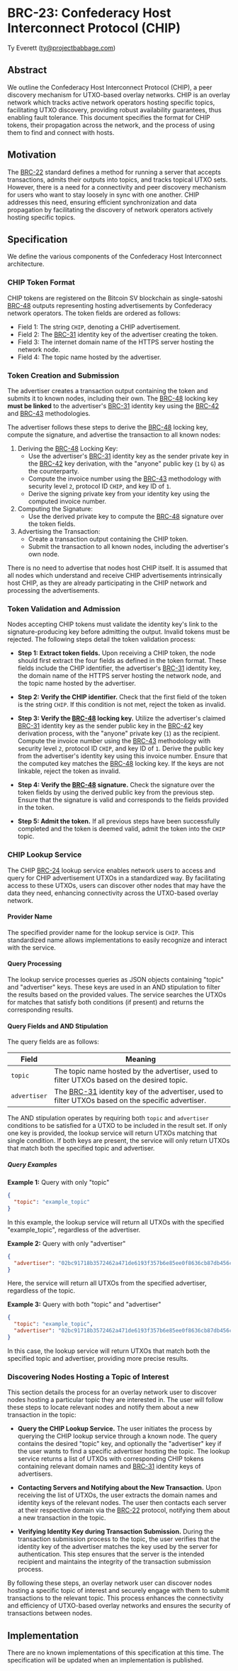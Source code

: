 # BRC-23: Confederacy Host Interconnect Protocol (CHIP)

Ty Everett (ty@projectbabbage.com)

## Abstract

We outline the Confederacy Host Interconnect Protocol (CHIP), a peer discovery mechanism for UTXO-based overlay networks. CHIP is an overlay network which tracks active network operators hosting specific topics, facilitating UTXO discovery, providing robust availability guarantees, thus enabling fault tolerance. This document specifies the format for CHIP tokens, their propagation across the network, and the process of using them to find and connect with hosts.

## Motivation

The [BRC-22](./0022.md) standard defines a method for running a server that accepts transactions, admits their outputs into topics, and tracks topical UTXO sets. However, there is a need for a connectivity and peer discovery mechanism for users who want to stay loosely in sync with one another. CHIP addresses this need, ensuring efficient synchronization and data propagation by facilitating the discovery of network operators actively hosting specific topics.

## Specification

We define the various components of the Confederacy Host Interconnect architecture.

### CHIP Token Format

CHIP tokens are registered on the Bitcoin SV blockchain as single-satoshi [BRC-48](../scripts/0048.md) outputs representing hosting advertisements by Confederacy network operators. The token fields are ordered as follows:

- Field 1: The string `CHIP`, denoting a CHIP advertisement.
- Field 2: The [BRC-31](../peer-to-peer/0031.md) identity key of the advertiser creating the token.
- Field 3: The internet domain name of the HTTPS server hosting the network node.
- Field 4: The topic name hosted by the advertiser.

### Token Creation and Submission

The advertiser creates a transaction output containing the token and submits it to known nodes, including their own. The [BRC-48](../scripts/0048.md) locking key **must be linked** to the advertiser's [BRC-31](../peer-to-peer/0031.md) identity key using the [BRC-42](../key-derivation/0042.md) and [BRC-43](../key-derivation/0043.md) methodologies.

The advertiser follows these steps to derive the [BRC-48](../scripts/0048.md) locking key, compute the signature, and advertise the transaction to all known nodes:

1. Deriving the [BRC-48](../scripts/0048.md) Locking Key:
   - Use the advertiser's [BRC-31](../peer-to-peer/0031.md) identity key as the sender private key in the [BRC-42](../key-derivation/0042.md) key derivation, with the "anyone" public key (`1` by `G`) as the counterparty.
   - Compute the invoice number using the [BRC-43](../key-derivation/0043.md) methodology with security level `2`, protocol ID `CHIP`, and key ID of `1`.
   - Derive the signing private key from your identity key using the computed invoice number.
2. Computing the Signature:
   - Use the derived private key to compute the [BRC-48](../scripts/0048.md) signature over the token fields.
3. Advertising the Transaction:
   - Create a transaction output containing the CHIP token.
   - Submit the transaction to all known nodes, including the advertiser's own node.

There is no need to advertise that nodes host CHIP itself. It is assumed that all nodes which understand and receive CHIP advertisements intrinsically host CHIP, as they are already participating in the CHIP network and processing the advertisements.

### Token Validation and Admission

Nodes accepting CHIP tokens must validate the identity key's link to the signature-producing key before admitting the output. Invalid tokens must be rejected. The following steps detail the token validation process:

- **Step 1: Extract token fields.** Upon receiving a CHIP token, the node should first extract the four fields as defined in the token format. These fields include the CHIP identifier, the advertiser's [BRC-31](../peer-to-peer/0031.md) identity key, the domain name of the HTTPS server hosting the network node, and the topic name hosted by the advertiser.

- **Step 2: Verify the CHIP identifier.** Check that the first field of the token is the string `CHIP`. If this condition is not met, reject the token as invalid.

- **Step 3: Verify the [BRC-48](../scripts/0048.md) locking key.** Utilize the advertiser's claimed [BRC-31](../peer-to-peer/0031.md) identity key as the sender public key in the [BRC-42](../key-derivation/0042.md) key derivation process, with the "anyone" private key (`1`) as the recipient. Compute the invoice number using the [BRC-43](../key-derivation/0043.md) methodology with security level `2`, protocol ID `CHIP`, and key ID of `1`. Derive the public key from the advertiser's identity key using this invoice number. Ensure that the computed key matches the [BRC-48](../scripts/0048.md) locking key. If the keys are not linkable, reject the token as invalid.

- **Step 4: Verify the [BRC-48](../scripts/0048.md) signature.** Check the signature over the token fields by using the derived public key from the previous step. Ensure that the signature is valid and corresponds to the fields provided in the token.

- **Step 5: Admit the token.** If all previous steps have been successfully completed and the token is deemed valid, admit the token into the `CHIP` topic.

### CHIP Lookup Service

The CHIP [BRC-24](./0024.md) lookup service enables network users to access and query for CHIP advertisement UTXOs in a standardized way. By facilitating access to these UTXOs, users can discover other nodes that may have the data they need, enhancing connectivity across the UTXO-based overlay network.

#### Provider Name

The specified provider name for the lookup service is `CHIP`. This standardized name allows implementations to easily recognize and interact with the service.

#### Query Processing

The lookup service processes queries as JSON objects containing "topic" and "advertiser" keys. These keys are used in an AND stipulation to filter the results based on the provided values. The service searches the UTXOs for matches that satisfy both conditions (if present) and returns the corresponding results.

#### Query Fields and AND Stipulation

The query fields are as follows:

Field | Meaning
------|------------
`topic`        | The topic name hosted by the advertiser, used to filter UTXOs based on the desired topic.
`advertiser`   | The [BRC-31](../peer-to-peer/0031.md) identity key of the advertiser, used to filter UTXOs based on the specific advertiser.

The AND stipulation operates by requiring both `topic` and `advertiser` conditions to be satisfied for a UTXO to be included in the result set. If only one key is provided, the lookup service will return UTXOs matching that single condition. If both keys are present, the service will only return UTXOs that match both the specified topic and advertiser.

##### Query Examples

**Example 1:** Query with only "topic"

```json
{
  "topic": "example_topic"
}
```

In this example, the lookup service will return all UTXOs with the specified "example_topic", regardless of the advertiser.

**Example 2:** Query with only "advertiser"

```json
{
  "advertiser": "02bc91718b3572462a471de6193f357b6e85ee0f8636cb87db456cb1590f913bea"
}
```

Here, the service will return all UTXOs from the specified advertiser, regardless of the topic.

**Example 3:** Query with both "topic" and "advertiser"

```json
{
  "topic": "example_topic",
  "advertiser": "02bc91718b3572462a471de6193f357b6e85ee0f8636cb87db456cb1590f913bea"
}
```

In this case, the lookup service will return UTXOs that match both the specified topic and advertiser, providing more precise results.

### Discovering Nodes Hosting a Topic of Interest

This section details the process for an overlay network user to discover nodes hosting a particular topic they are interested in. The user will follow these steps to locate relevant nodes and notify them about a new transaction in the topic:

- **Query the CHIP Lookup Service.** The user initiates the process by querying the CHIP lookup service through a known node. The query contains the desired "topic" key, and optionally the "advertiser" key if the user wants to find a specific advertiser hosting the topic. The lookup service returns a list of UTXOs with corresponding CHIP tokens containing relevant domain names and [BRC-31](../peer-to-peer/0031.md) identity keys of advertisers.

- **Contacting Servers and Notifying about the New Transaction.** Upon receiving the list of UTXOs, the user extracts the domain names and identity keys of the relevant nodes. The user then contacts each server at their respective domain via the [BRC-22](./0022.md) protocol, notifying them about a new transaction in the topic.

- **Verifying Identity Key during Transaction Submission.** During the transaction submission process to the topic, the user verifies that the identity key of the advertiser matches the key used by the server for authentication. This step ensures that the server is the intended recipient and maintains the integrity of the transaction submission process.

By following these steps, an overlay network user can discover nodes hosting a specific topic of interest and securely engage with them to submit transactions to the relevant topic. This process enhances the connectivity and efficiency of UTXO-based overlay networks and ensures the security of transactions between nodes.

## Implementation

There are no known implementations of this specification at this time. The specification will be updated when an implementation is published.